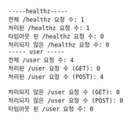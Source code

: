 
    -----healthz-----
    전체 /healthz 요청 수: 1
    처리된 /healthz 요청 수: 1
    타임아웃 된 /healthz 요청 수: 0
    처리되지 않은 /healthz 요청 수: 0
    ----- user -----
    전체 /user 요청 수: 4
    처리된 /user 요청 수 (GET): 0
    처리된 /user 요청 수 (POST): 4
    
    처리되지 않은 /user 요청 수 (GET): 0
    처리되지 않은 /user 요청 수 (POST): 0
    타임아웃 된 /user 요청 수: 0
    